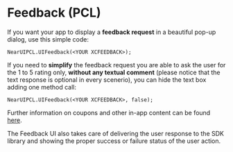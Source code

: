 # Feedback (PCL)

If you want your app to display a **feedback request** in a beautiful pop-up dialog, use this simple code:

```
NearUIPCL.UIFeedback(<YOUR XCFEEDBACK>);
```

If you need to **simplify** the feedback request you are able to ask the user for the 1 to 5 rating only, **without any textual comment** (please notice that the text response is optional in every scenerio), you can hide the text box adding one method call:

```
NearUIPCL.UIFeedback(<YOUR XCFEEDBACK>, false);
```

Further information on coupons and other in-app content can be found [here](http://nearit-xamarin-sdk.readthedocs.io/en/latest/bridge/handle-content/).

The Feedback UI also takes care of delivering the user response to the SDK library and showing the proper success or failure status of the user action.
